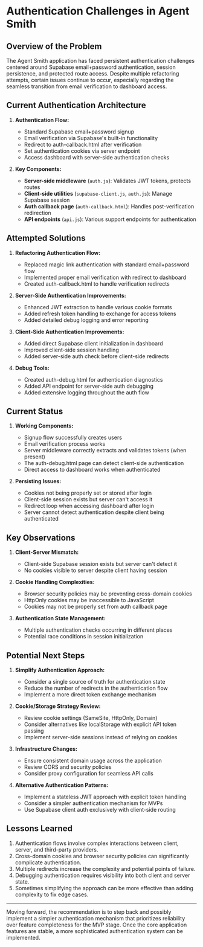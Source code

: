 # Authentication Challenges in Agent Smith

## Overview of the Problem

The Agent Smith application has faced persistent authentication challenges centered around Supabase email+password authentication, session persistence, and protected route access. Despite multiple refactoring attempts, certain issues continue to occur, especially regarding the seamless transition from email verification to dashboard access.

## Current Authentication Architecture

1. **Authentication Flow:**
   - Standard Supabase email+password signup
   - Email verification via Supabase's built-in functionality
   - Redirect to auth-callback.html after verification
   - Set authentication cookies via server endpoint
   - Access dashboard with server-side authentication checks

2. **Key Components:**
   - **Server-side middleware** (`auth.js`): Validates JWT tokens, protects routes
   - **Client-side utilities** (`supabase-client.js`, `auth.js`): Manage Supabase session
   - **Auth callback page** (`auth-callback.html`): Handles post-verification redirection
   - **API endpoints** (`api.js`): Various support endpoints for authentication

## Attempted Solutions

1. **Refactoring Authentication Flow:**
   - Replaced magic link authentication with standard email+password flow
   - Implemented proper email verification with redirect to dashboard
   - Created auth-callback.html to handle verification redirects

2. **Server-Side Authentication Improvements:**
   - Enhanced JWT extraction to handle various cookie formats
   - Added refresh token handling to exchange for access tokens
   - Added detailed debug logging and error reporting

3. **Client-Side Authentication Improvements:**
   - Added direct Supabase client initialization in dashboard
   - Improved client-side session handling
   - Added server-side auth check before client-side redirects

4. **Debug Tools:**
   - Created auth-debug.html for authentication diagnostics
   - Added API endpoint for server-side auth debugging
   - Added extensive logging throughout the auth flow

## Current Status

1. **Working Components:**
   - Signup flow successfully creates users
   - Email verification process works
   - Server middleware correctly extracts and validates tokens (when present)
   - The auth-debug.html page can detect client-side authentication
   - Direct access to dashboard works when authenticated

2. **Persisting Issues:**
   - Cookies not being properly set or stored after login
   - Client-side session exists but server can't access it
   - Redirect loop when accessing dashboard after login
   - Server cannot detect authentication despite client being authenticated

## Key Observations

1. **Client-Server Mismatch:**
   - Client-side Supabase session exists but server can't detect it
   - No cookies visible to server despite client having session

2. **Cookie Handling Complexities:**
   - Browser security policies may be preventing cross-domain cookies
   - HttpOnly cookies may be inaccessible to JavaScript
   - Cookies may not be properly set from auth callback page

3. **Authentication State Management:**
   - Multiple authentication checks occurring in different places
   - Potential race conditions in session initialization

## Potential Next Steps

1. **Simplify Authentication Approach:**
   - Consider a single source of truth for authentication state
   - Reduce the number of redirects in the authentication flow
   - Implement a more direct token exchange mechanism

2. **Cookie/Storage Strategy Review:**
   - Review cookie settings (SameSite, HttpOnly, Domain)
   - Consider alternatives like localStorage with explicit API token passing
   - Implement server-side sessions instead of relying on cookies

3. **Infrastructure Changes:**
   - Ensure consistent domain usage across the application
   - Review CORS and security policies
   - Consider proxy configuration for seamless API calls

4. **Alternative Authentication Patterns:**
   - Implement a stateless JWT approach with explicit token handling
   - Consider a simpler authentication mechanism for MVPs
   - Use Supabase client auth exclusively with client-side routing

## Lessons Learned

1. Authentication flows involve complex interactions between client, server, and third-party providers.
2. Cross-domain cookies and browser security policies can significantly complicate authentication.
3. Multiple redirects increase the complexity and potential points of failure.
4. Debugging authentication requires visibility into both client and server state.
5. Sometimes simplifying the approach can be more effective than adding complexity to fix edge cases.

---

Moving forward, the recommendation is to step back and possibly implement a simpler authentication mechanism that prioritizes reliability over feature completeness for the MVP stage. Once the core application features are stable, a more sophisticated authentication system can be implemented.
